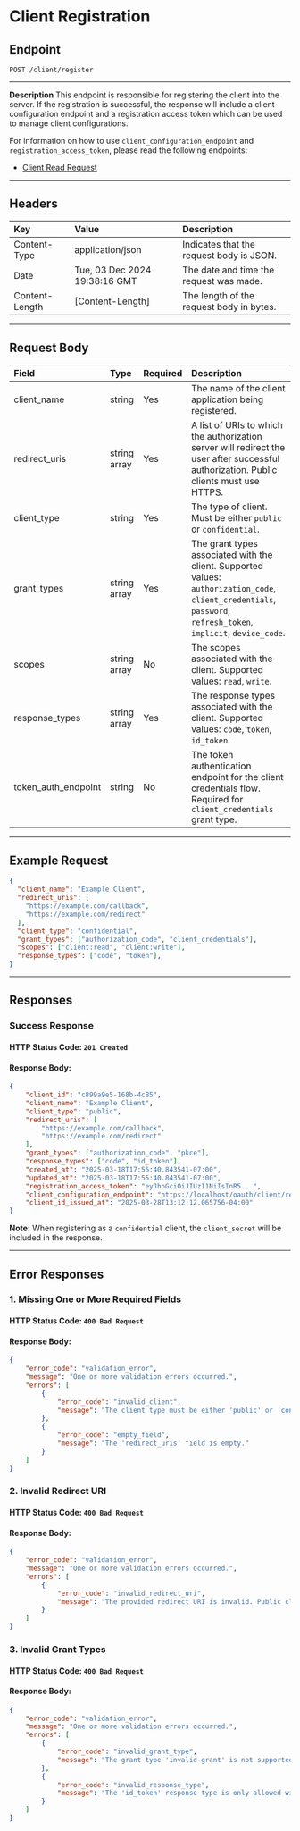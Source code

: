 # Client Registration

## Endpoint
```
POST /client/register
```

---

**Description**
This endpoint is responsible for registering the client into the server. If the registration is successful, the response will include a client configuration endpoint and a registration access token which can be used to manage client configurations. 

For information on how to use `client_configuration_endpoint` and `registration_access_token`, please read the following endpoints:
- [Client Read Request](client_read_request.md)

---

## Headers
| Key             | Value                         | Description                              |
| :-------------- | :---------------------------- | :----------------------------------------|
| Content-Type    | application/json              | Indicates that the request body is JSON. |
| Date            | Tue, 03 Dec 2024 19:38:16 GMT | The date and time the request was made.  |
| Content-Length  | [Content-Length]              | The length of the request body in bytes. |

---

## Request Body
| Field                | Type          | Required | Description                                                                 |
| :--------------------| :-------------| :--------| :--------------------------------------------------------------------------|
| client_name          | string        | Yes      | The name of the client application being registered.                       |
| redirect_uris        | string array  | Yes      | A list of URIs to which the authorization server will redirect the user after successful authorization. Public clients must use HTTPS. |
| client_type          | string        | Yes      | The type of client. Must be either `public` or `confidential`.             |
| grant_types          | string array  | Yes      | The grant types associated with the client. Supported values: `authorization_code`, `client_credentials`, `password`, `refresh_token`, `implicit`, `device_code`. |
| scopes               | string array  | No       | The scopes associated with the client. Supported values: `read`, `write`.  |
| response_types       | string array  | Yes      | The response types associated with the client. Supported values: `code`, `token`, `id_token`. |
| token_auth_endpoint  | string        | No       | The token authentication endpoint for the client credentials flow. Required for `client_credentials` grant type. |

---

## Example Request
```json
{
  "client_name": "Example Client",
  "redirect_uris": [
    "https://example.com/callback",
    "https://example.com/redirect"
  ],
  "client_type": "confidential",
  "grant_types": ["authorization_code", "client_credentials"],
  "scopes": ["client:read", "client:write"],
  "response_types": ["code", "token"],
}
```

---

## Responses

### Success Response
#### HTTP Status Code: `201 Created`
#### Response Body:
```json
{
    "client_id": "c899a9e5-168b-4c85",
    "client_name": "Example Client",
    "client_type": "public",
    "redirect_uris": [
        "https://example.com/callback",
        "https://example.com/redirect"
    ],
    "grant_types": ["authorization_code", "pkce"],
    "response_types": ["code", "id_token"],
    "created_at": "2025-03-18T17:55:40.843541-07:00",
    "updated_at": "2025-03-18T17:55:40.843541-07:00",
    "registration_access_token": "eyJhbGciOiJIUzI1NiIsInR5...",
    "client_configuration_endpoint": "https://localhost/oauth/client/register/c899a9e5-168b-4c85",
    "client_id_issued_at": "2025-03-28T13:12:12.065756-04:00"
}
```
**Note:** When registering as a `confidential` client, the `client_secret` will be included in the response.

---

## Error Responses

### 1. Missing One or More Required Fields
#### HTTP Status Code: `400 Bad Request`
#### Response Body:
```json
{
    "error_code": "validation_error",
    "message": "One or more validation errors occurred.",
    "errors": [
        {
            "error_code": "invalid_client",
            "message": "The client type must be either 'public' or 'confidential'."
        },
        {
            "error_code": "empty_field",
            "message": "The 'redirect_uris' field is empty."
        }
    ]
}
```

### 2. Invalid Redirect URI
#### HTTP Status Code: `400 Bad Request`
#### Response Body:
```json
{
    "error_code": "validation_error",
    "message": "One or more validation errors occurred.",
    "errors": [
        {
            "error_code": "invalid_redirect_uri",
            "message": "The provided redirect URI is invalid. Public clients must use HTTPS."
        }
    ]
}
```

### 3. Invalid Grant Types
#### HTTP Status Code: `400 Bad Request`
#### Response Body:
```json
{
    "error_code": "validation_error",
    "message": "One or more validation errors occurred.",
    "errors": [
        {
            "error_code": "invalid_grant_type",
            "message": "The grant type 'invalid-grant' is not supported."
        },
        {
            "error_code": "invalid_response_type",
            "message": "The 'id_token' response type is only allowed with 'authorization_code', 'device_code', or 'implicit' grant types."
        }
    ]
}
```